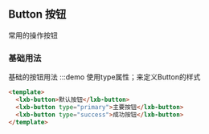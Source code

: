 ## Button 按钮
常用的操作按钮

### 基础用法
基础的按钮用法
:::demo 使用type属性；来定义Button的样式
```html
<template>
  <lxb-button>默认按钮</lxb-button>
  <lxb-button type="primary">主要按钮</lxb-button>
  <lxb-button type="success">成功按钮</lxb-button>
</template>
```